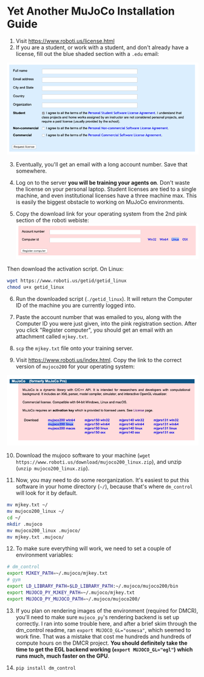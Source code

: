 # Yet Another MuJoCo Installation Guide
1) Visit https://www.roboti.us/license.html
2) If you are a student, or work with a student, and don't already have a license, fill out the blue shaded section with a `.edu` email:

![roboti](misc/roboti.png)

3) Eventually, you'll get an email with a long account number. Save that somewhere.

4) Log on to the server **you will be training your agents on**. Don't waste the license on your personal laptop. Student licenses are tied to a single machine, and even institutional licenses have a three machine max. This is easily the biggest obstacle to working on MuJoCo environments.

5) Copy the download link for your operating system from the 2nd pink section of the roboti webiste:
![activation](misc/activation.png)

Then download the activation script. On Linux:
```bash
wget https://www.roboti.us/getid/getid_linux
chmod u+x getid_linux
```

6) Run the downloaded script (`./getid_linux`). It will return the Computer ID of the machine you are currently logged into.

7) Paste the account number that was emailed to you, along with the Computer ID you were just given, into the pink registration section. After you click "Register computer", you should get an email with an attachment called `mjkey.txt`.

8) `scp` the `mjkey.txt` file onto your training server.

9) Visit https://www.roboti.us/index.html. Copy the link to the correct version of `mujoco200` for your operating system:

![products](misc/mujoco.png)

10) Download the mujoco software to your machine (`wget https://www.roboti.us/download/mujoco200_linux.zip`), and unzip (`unzip mujoco200_linux.zip`).

11) Now, you may need to do some reorganization. It's easiest to put this software in your home directory (`~/`), because that's where `dm_control` will look for it by default.
```bash
mv mjkey.txt ~/
mv mujoco200_linux ~/
cd ~/
mkdir .mujoco
mv mujoco200_linux .mujoco/
mv mjkey.txt .mujoco/
```

12) To make sure everything will work, we need to set a couple of environment variables:

```bash
# dm_control
export MJKEY_PATH=~/.mujoco/mjkey.txt
# gym
export LD_LIBRARY_PATH=$LD_LIBRARY_PATH:~/.mujoco/mujoco200/bin
export MUJOCO_PY_MJKEY_PATH=~/.mujoco/mjkey.txt
export MUJOCO_PY_MUJOCO_PATH=~/.mujoco/mujoco200/
```

13) If you plan on rendering images of the environment (required for DMCR), you'll need to make sure `mujoco_py`'s rendering backend is set up correctly. I ran into some trouble here, and after a brief skim through the dm_control readme, ran `export MUJOCO_GL="osmesa"`, which seemed to work fine. That was a mistake that cost me hundreds and hundreds of compute hours on the DMCR project. **You should definitely take the time to get the EGL backend working (`export MUJOCO_GL="egl"`) which runs much, much faster on the GPU**.

14) `pip install dm_control`